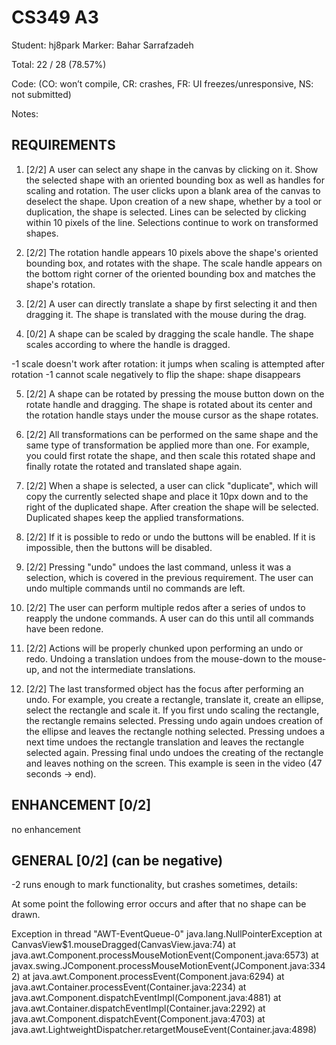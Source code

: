 # CS349 A3
Student: hj8park
Marker: Bahar Sarrafzadeh


Total: 22 / 28 (78.57%)

Code: 
(CO: won’t compile, CR: crashes, FR: UI freezes/unresponsive, NS: not submitted)


Notes:   

## REQUIREMENTS

1. [2/2] A user can select any shape in the canvas by clicking on it. Show the selected shape with an oriented bounding box as well as handles for scaling and rotation. The user clicks upon a blank area of the canvas to deselect the shape. Upon creation of a new shape, whether by a tool or duplication, the shape is selected. Lines can be selected by clicking within 10 pixels of the line. Selections continue to work on transformed shapes.

2. [2/2] The rotation handle appears 10 pixels above the shape's oriented bounding box, and rotates with the shape. The scale handle appears on the bottom right corner of the oriented bounding box and matches the shape's rotation.

3. [2/2] A user can directly translate a shape by first selecting it and then dragging it. The shape is translated with the mouse during the drag.

4. [0/2] A shape can be scaled by dragging the scale handle. The shape scales according to where the handle is dragged.

-1 scale doesn't work after rotation: it jumps when scaling is attempted after rotation
-1 cannot scale negatively to flip the shape: shape disappears

5. [2/2] A shape can be rotated by pressing the mouse button down on the rotate handle and dragging. The shape is rotated about its center and the rotation handle stays under the mouse cursor as the shape rotates.

6. [2/2] All transformations can be performed on the same shape and the same type of transformation be applied more than one. For example, you could first rotate the shape, and then scale this rotated shape and finally rotate the rotated and translated shape again.

7. [2/2] When a shape is selected, a user can click "duplicate", which will copy the currently selected shape and place it 10px down and to the right of the duplicated shape. After creation the shape will be selected. Duplicated shapes keep the applied transformations.

8. [2/2] If it is possible to redo or undo the buttons will be enabled. If it is impossible, then the buttons will be disabled.

9. [2/2] Pressing "undo" undoes the last command, unless it was a selection, which is covered in the previous requirement. The user can undo multiple commands until no commands are left.

10. [2/2] The user can perform multiple redos after a series of undos to reapply the undone commands. A user can do this until all commands have been redone.

11. [2/2] Actions will be properly chunked upon performing an undo or redo. Undoing a translation undoes from the mouse-down to the mouse-up, and not the intermediate translations.

12. [2/2] The last transformed object has the focus after performing an undo. For example, you create a rectangle, translate it, create an ellipse, select the rectangle and scale it. If you first undo scaling the rectangle, the rectangle remains selected. Pressing undo again undoes creation of the ellipse and leaves the rectangle nothing selected. Pressing undoes a next time undoes the rectangle translation and leaves the rectangle selected again. Pressing final undo undoes the creating of the rectangle and leaves nothing on the screen. This example is seen in the video (47 seconds -> end).

## ENHANCEMENT [0/2]

no enhancement

## GENERAL [0/2] (can be negative)

-2 runs enough to mark functionality, but crashes sometimes, details:

At some point the following error occurs and after that no shape can be drawn.

Exception in thread "AWT-EventQueue-0" java.lang.NullPointerException
	at CanvasView$1.mouseDragged(CanvasView.java:74)
	at java.awt.Component.processMouseMotionEvent(Component.java:6573)
	at javax.swing.JComponent.processMouseMotionEvent(JComponent.java:3342)
	at java.awt.Component.processEvent(Component.java:6294)
	at java.awt.Container.processEvent(Container.java:2234)
	at java.awt.Component.dispatchEventImpl(Component.java:4881)
	at java.awt.Container.dispatchEventImpl(Container.java:2292)
	at java.awt.Component.dispatchEvent(Component.java:4703)
	at java.awt.LightweightDispatcher.retargetMouseEvent(Container.java:4898)

